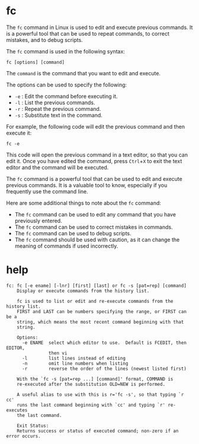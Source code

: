 # fc

The `fc` command in Linux is used to edit and execute previous commands. It is a powerful tool that can be used to repeat commands, to correct mistakes, and to debug scripts.

The `fc` command is used in the following syntax:

```
fc [options] [command]
```

The `command` is the command that you want to edit and execute.

The options can be used to specify the following:

* `-e` : Edit the command before executing it.
* `-l` : List the previous commands.
* `-r` : Repeat the previous command.
* `-s` : Substitute text in the command.

For example, the following code will edit the previous command and then execute it:

```
fc -e
```

This code will open the previous command in a text editor, so that you can edit it. Once you have edited the command, press `Ctrl`+`X` to exit the text editor and the command will be executed.

The `fc` command is a powerful tool that can be used to edit and execute previous commands. It is a valuable tool to know, especially if you frequently use the command line.

Here are some additional things to note about the `fc` command:

* The `fc` command can be used to edit any command that you have previously entered.
* The `fc` command can be used to correct mistakes in commands.
* The `fc` command can be used to debug scripts.
* The `fc` command should be used with caution, as it can change the meaning of commands if used incorrectly.
# help

```
fc: fc [-e ename] [-lnr] [first] [last] or fc -s [pat=rep] [command]
    Display or execute commands from the history list.
    
    fc is used to list or edit and re-execute commands from the history list.
    FIRST and LAST can be numbers specifying the range, or FIRST can be a
    string, which means the most recent command beginning with that
    string.
    
    Options:
      -e ENAME  select which editor to use.  Default is FCEDIT, then EDITOR,
                then vi
      -l        list lines instead of editing
      -n        omit line numbers when listing
      -r        reverse the order of the lines (newest listed first)
    
    With the `fc -s [pat=rep ...] [command]' format, COMMAND is
    re-executed after the substitution OLD=NEW is performed.
    
    A useful alias to use with this is r='fc -s', so that typing `r cc'
    runs the last command beginning with `cc' and typing `r' re-executes
    the last command.
    
    Exit Status:
    Returns success or status of executed command; non-zero if an error occurs.
```
